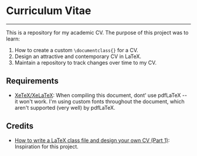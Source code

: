 # Curriculum Vitae
---
This is a repository for my academic CV.  The purpose of this project was to learn:

1. How to create a custom `\documentclass{}` for a CV.
1. Design an attractive and contemporary CV in LaTeX.
1. Maintain a repository to track changes over time to my CV.

## Requirements

* [XeTeX/XeLaTeX](http://scripts.sil.org/cms/scripts/page.php?site_id=nrsi&id=xetex): When compiling this document, dont' use pdfLaTeX -- it won't work. I'm using custom fonts throughout the document, which aren't supported (very well) by pdfLaTeX.

## Credits

* [How to write a LaTeX class file and design your own CV (Part 1)](https://www.sharelatex.com/blog/2011/03/27/how-to-write-a-latex-class-file-and-design-your-own-cv.html#.UbjGn_ZASgQ): Inspiration for this project.

